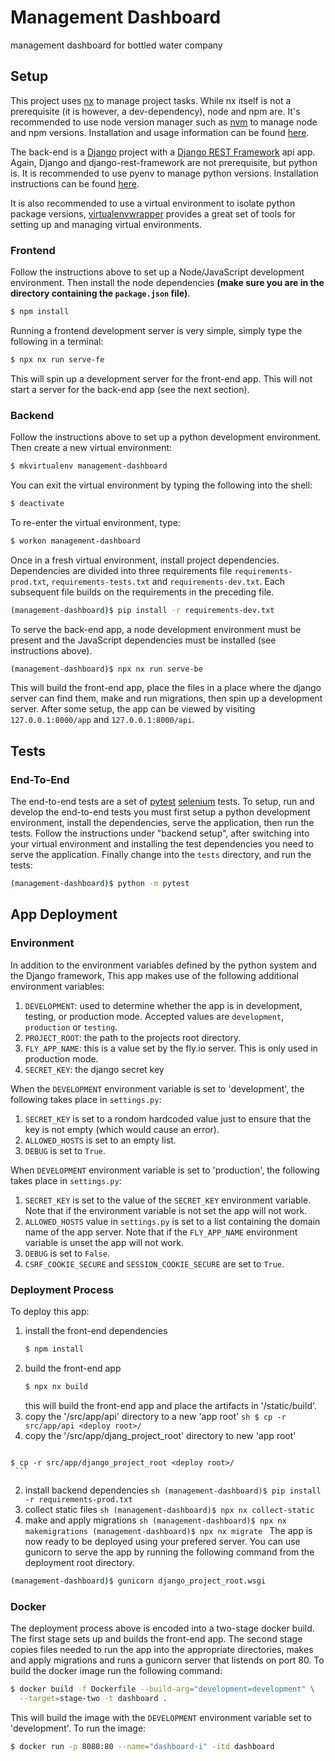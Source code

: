 #  Management Dashboard
management dashboard for bottled water company

##  Setup
  This project uses [nx](https://nx.dev/) to manage project tasks. While nx
  itself is not a prerequisite (it is however, a dev-dependency), node and
  npm are. It's recommended to use node version manager such as
  [nvm](https://docs.npmjs.com/downloading-and-installing-node-js-and-npm#using-a-node-version-manager-to-install-nodejs-and-npm)
  to manage node and npm versions. Installation and usage information can be
  found [here](https://github.com/nvm-sh/nvm?tab=readme-ov-file#installing-and-updating).

  The back-end is a [Django](https://www.djangoproject.com/) project with a
  [Django REST Framework](https://www.django-rest-framework.org/) api app.
  Again, Django and django-rest-framework are not prerequisite, but python
  is. It is recommended to use pyenv to manage python versions. Installation
  instructions can be found [here](https://realpython.com/intro-to-pyenv/#why-use-pyenv). 

  It is also recommended to use a virtual environment to isolate python
  package versions,
  [virtualenvwrapper](https://virtualenvwrapper.readthedocs.io/en/latest/)
  provides a great set of tools for setting up and managing virtual
  environments.

### Frontend
  Follow the instructions above to set up a Node/JavaScript development
  environment. Then install the node dependencies **(make sure you are in
  the directory containing the `package.json` file)**.
  ```sh
  $ npm install
  ```
  Running a frontend development server is very simple, simply type the
  following in a terminal:
  ```sh
  $ npx nx run serve-fe
  ```
  This will spin up a development server for the front-end app. This will
  not start a server for the back-end app (see the next section).

### Backend
  Follow the instructions above to set up a python development environment.
  Then create a new virtual environment:
  ```sh
  $ mkvirtualenv management-dashboard
  ```
  You can exit the virtual environment by typing the following into the
  shell:
  ```sh
  $ deactivate
  ```
  To re-enter the virtual environment, type:
  ```sh
  $ workon management-dashboard
  ```
  Once in a fresh virtual environment, install project dependencies.
  Dependencies are divided into three requirements file
  `requirements-prod.txt`, `requirements-tests.txt` and
  `requirements-dev.txt`. Each subsequent file builds on the requirements
  in the preceding file.
  ```sh
  (management-dashboard)$ pip install -r requirements-dev.txt
  ```
  To serve the back-end app, a node development environment must be present
  and the JavaScript dependencies must be installed (see instructions above).
  ```sh
  (management-dashboard)$ npx nx run serve-be
  ```
  This will build the front-end app, place the files in a place where the
  django server can find them, make and run migrations, then spin up a
  development server. After some setup, the app can be viewed by visiting
  `127.0.0.1:8000/app`  and `127.0.0.1:8000/api`.

##  Tests
###  End-To-End
  The end-to-end tests are a set of
  [pytest](https://docs.pytest.org/en/7.4.x/contents.html)
  [selenium](https://selenium-python.readthedocs.io/index.html) tests. To
  setup, run and develop the end-to-end tests you must first setup a python
  development environment, install the dependencies, serve the application,
  then run the tests. Follow the instructions under "backend setup",  after
  switching into your virtual environment and installing the test
  dependencies you need to serve the application. Finally change into the
  `tests` directory, and run the tests:
  ```sh
  (management-dashboard)$ python -m pytest
  ```

## App Deployment
### Environment
  In addition to the environment variables defined by the python system and
  the Django framework, This app makes use of the following additional
  environment variables:
  1. `DEVELOPMENT`: used to determine whether the app is in development,
     testing, or production mode. Accepted values are `development`,
     `production` or `testing`.
  2. `PROJECT_ROOT`: the path to the projects root directory.
  3. `FLY_APP_NAME`: this is a value set by the fly.io server. This is
     only used in production mode.
  4. `SECRET_KEY`: the django secret key

  When the `DEVELOPMENT` environment variable is set to 'development', the
  following takes place in `settings.py`:
  1. `SECRET_KEY` is set to a rondom hardcoded value just to ensure that the
     key is not empty (which would cause an error).
  2. `ALLOWED_HOSTS` is set to an empty list.
  3. `DEBUG` is set to `True`.

  When `DEVELOPMENT` environment variable is set to 'production', the
  following takes place in `settings.py`:
  1. `SECRET_KEY` is set to the value of the `SECRET_KEY` environment
     variable. Note that if the environment variable is not set the app will
     not work.
  2. `ALLOWED_HOSTS` value in `settings.py` is set to a list containing the
     domain name of the app server. Note that if the `FLY_APP_NAME`
     environment variable is unset the app will not work.
  3. `DEBUG` is set to `False`.
  4. `CSRF_COOKIE_SECURE` and `SESSION_COOKIE_SECURE` are set to `True`.

### Deployment Process
  To deploy this app:
  1. install the front-end dependencies
     ```sh
     $ npm install
     ```
  2. build the front-end app
     ```sh
     $ npx nx build
     ```
     this will build the front-end app and place the artifacts in
     '<project root>/static/build'.
  3. copy the '<project root>/src/app/api' directory to a new 'app root'
    ```sh
    $ cp -r src/app/api <deploy root>/
    ```
  4. copy the '<project root>/src/app/djang_project_root' directory to new
     'app root'
     ```sh
    $ cp -r src/app/django_project_root <deploy root>/
     ```
  2. install backend dependencies
    ```sh
    (management-dashboard)$ pip install -r requirements-prod.txt
    ```
  6. collect static files
    ```sh
    (management-dashboard)$ npx nx collect-static
    ```
  7. make and apply migrations
    ```sh
    (management-dashboard)$ npx nx makemigrations
    (management-dashboard)$ npx nx migrate
    ```
  The app is now ready to be deployed using your prefered server. You can
  use gunicorn to serve the app by running the following command from the
  deployment root directory.
  ```sh
  (management-dashboard)$ gunicorn django_project_root.wsgi
  ```
### Docker
  The deployment process above is encoded into a two-stage docker build.
  The first stage sets up and builds the front-end app. The second stage
  copies files needed to run the app into the appropriate directories,
  makes and apply migrations and runs a gunicorn server that listends on
  port 80. To build the docker image run the following command:
  ```sh
  $ docker build -f Dockerfile --build-arg="development=development" \
    --target=stage-two -t dashboard .
  ```
  This will build the image with the `DEVELOPMENT` environment variable
  set to 'development'. To run the image:
  ```sh
  $ docker run -p 8080:80 --name="dashboard-i" -itd dashboard
  ```
